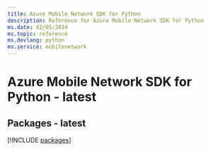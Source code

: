 ```yaml
---
title: Azure Mobile Network SDK for Python
description: Reference for Azure Mobile Network SDK for Python
ms.date: 02/05/2024
ms.topic: reference
ms.devlang: python
ms.service: mobilenetwork
---
```

# Azure Mobile Network SDK for Python - latest
## Packages - latest
[!INCLUDE [packages](mobile-network-index.md)]